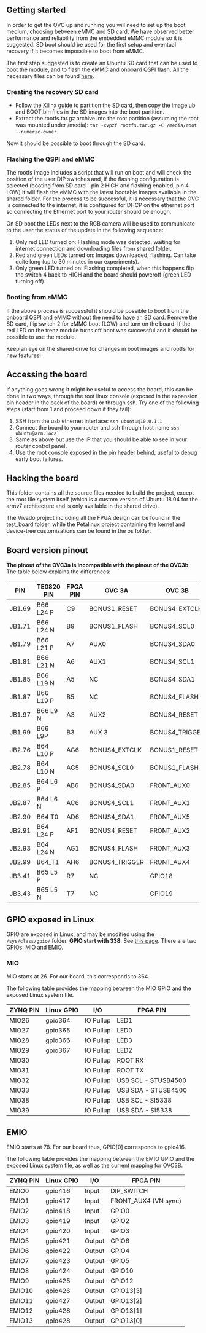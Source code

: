 ## Getting started
In order to get the OVC up and running you will need to set up the boot medium, choosing between eMMC and SD card. We have observed better performance and reliability from the embedded eMMC module so it is suggested. SD boot should be used for the first setup and eventual recovery if it becomes impossible to boot from eMMC.

The first step suggested is to create an Ubuntu SD card that can be used to boot the module, and to flash the eMMC and onboard QSPI flash.
All the necessary files can be found [here](https://drive.google.com/drive/u/0/folders/1-6HdKNJr4VVOgUUyit0nssR-HQKv6Tt5).

### Creating the recovery SD card
* Follow the [Xilinx guide](https://xilinx-wiki.atlassian.net/wiki/spaces/A/pages/18841655/Prepare+Boot+Medium) to partition the SD card, then copy the image.ub and BOOT.bin files in the SD images into the boot partition.
* Extract the rootfs.tar.gz archive into the root partition (assuming the root was mounted under /media):
`tar -xvpzf rootfs.tar.gz -C /media/root --numeric-owner`.

Now it should be possible to boot through the SD card.

### Flashing the QSPI and eMMC
The rootfs image includes a script that will run on boot and will check the position of the user DIP switches and, if the flashing configuration is selected (booting from SD card - pin 2 HIGH and flashing enabled, pin 4 LOW) it will flash the eMMC with the latest bootable images available in the shared folder.
For the process to be successful, it is necessary that the OVC is connected to the internet, it is configured for DHCP on the ethernet port so connecting the Ethernet port to your router should be enough.

On SD boot the LEDs next to the RGB camera will be used to communicate to the user the status of the update in the following sequence:
1. Only red LED turned on: Flashing mode was detected, waiting for internet connection and downloading files from shared folder.
2. Red and green LEDs turned on: Images downloaded, flashing. Can take quite long (up to 30 minutes in our experiments).
3. Only green LED turned on: Flashing completed, when this happens flip the switch 4 back to HIGH and the board should poweroff (green LED turning off).

### Booting from eMMC
If the above process is successful it should be possible to boot from the onboard QSPI and eMMC without the need to have an SD card. Remove the SD card, flip switch 2 for eMMC boot (LOW) and turn on the board.
If the red LED on the trenz module turns off boot was successful and it should be possible to use the module.

Keep an eye on the shared drive for changes in boot images and rootfs for new features!

## Accessing the board
If anything goes wrong it might be useful to access the board, this can be done in two ways, through the root linux console (exposed in the expansion pin header in the back of the board) or through ssh.
Try one of the following steps (start from 1 and proceed down if they fail):
1. SSH from the usb ethernet interface: `ssh ubuntu@10.0.1.1`
2. Connect the board to your router and ssh through host name `ssh ubuntu@arm.local`
3. Same as above but use the IP that you should be able to see in your router control panel.
4. Use the root console exposed in the pin header behind, useful to debug early boot failures.

## Hacking the board
This folder contains all the source files needed to build the project, except the root file system itself (which is a custom version of Ubuntu 18.04 for the armv7 architecture and is only available in the shared drive).

The Vivado project including all the FPGA design can be found in the test_board folder, while the Petalinux project containing the kernel and device-tree customizations can be found in the os folder.

## Board version pinout
**The pinout of the OVC3a is incompatible with the pinout of the OVC3b**. The
table below explains the differences:

|PIN   |TE0820 PIN|FPGA PIN|OVC 3A        |OVC 3B        |
|------|----------|--------|--------------|--------------|
|JB1.69|B66 L24 P |C9      |BONUS1_RESET  |BONUS4_EXTCLK |
|JB1.71|B66 L24 N |B9      |BONUS1_FLASH  |BONUS4_SCL0   |
|JB1.79|B66 L21 P |A7      |AUX0          |BONUS4_SDA0   |
|JB1.81|B66 L21 N |A6      |AUX1          |BONUS4_SCL1   |
|JB1.85|B66 L19 N |A5      |NC            |BONUS4_SDA1   |
|JB1.87|B66 L19 P |B5      |NC            |BONUS4_FLASH  |
|JB1.97|B66 L9 N  |A3      |AUX2          |BONUS4_RESET  |
|JB1.99|B66 L9P   |B3      |AUX 3         |BONUS4_TRIGGER|
|JB2.76|B64 L10 P |AG6     |BONUS4_EXTCLK |BONUS1_RESET  |
|JB2.78|B64 L10 N |AG5     |BONUS4_SCL0   |BONUS1_FLASH  |
|JB2.85|B64 L6 P  |AB6     |BONUS4_SDA0   |FRONT_AUX0    |
|JB2.87|B64 L6 N  |AC6     |BONUS4_SCL1   |FRONT_AUX1    |
|JB2.90|B64 T0    |AD6     |BONUS4_SDA1   |FRONT_AUX5    |
|JB2.91|B64 L24 P |AF1     |BONUS4_RESET  |FRONT_AUX2    |
|JB2.93|B64 L24 N |AG1     |BONUS4_FLASH  |FRONT_AUX3    |
|JB2.99|B64_T1    |AH6     |BONUS4_TRIGGER|FRONT_AUX4    |
|JB3.41|B65 L5 P  |R7      |NC            |GPIO18        |
|JB3.43|B65 L5 N  |T7      |NC            |GPIO19        |

## GPIO exposed in Linux
GPIO are exposed in Linux, and may be modified using the `/sys/class/gpio/`
folder. **GPIO start with 338**. See [this
page](https://xilinx-wiki.atlassian.net/wiki/spaces/A/pages/18842398/Linux+GPIO+Driver). 
There are two GPIOs: MIO and EMIO.

### MIO
MIO starts at 26. For our board, this corresponds to 364.

The following table provides the mapping between the MIO GPIO and the exposed
Linux system file.

|ZYNQ PIN|Linux GPIO|I/O       |FPGA PIN             |
|--------|----------|----------|---------------------|
|MIO26   |gpio364   |IO Pullup |LED1                 |
|MIO27   |gpio365   |IO Pullup |LED0                 |
|MIO28   |gpio366   |IO Pullup |LED3                 |
|MIO29   |gpio367   |IO Pullup |LED2                 |
|MIO30   |          |IO Pullup |ROOT RX              |
|MIO31   |          |IO Pullup |ROOT TX              |
|MIO32   |          |IO Pullup |USB SCL - STUSB4500  |
|MIO33   |          |IO Pullup |USB SDA - STUSB4500  |
|MIO38   |          |IO Pullup |USB SCL - SI5338     |
|MIO39   |          |IO Pullup |USB SDA - SI5338     |

## EMIO
EMIO starts at 78. For our board thus, GPIO[0] corresponds to gpio416.

The following table provides the mapping between the EMIO GPIO and the exposed
Linux system file, as well as the current mapping for OVC3B.

|ZYNQ PIN|Linux GPIO|I/O     |FPGA PIN             |
|--------|----------|--------|---------------------|
|EMIO0   |gpio416   |Input   |DIP_SWITCH           |
|EMIO1   |gpio417   |Input   |FRONT_AUX4 (VN sync) |
|EMIO2   |gpio418   |Input   |GPIO0                |
|EMIO3   |gpio419   |Input   |GPIO2                |
|EMIO4   |gpio420   |Input   |GPIO3                |
|EMIO5   |gpio421   |Output  |GPIO6                |
|EMIO6   |gpio422   |Output  |GPIO4                |
|EMIO7   |gpio423   |Output  |GPIO5                |
|EMIO8   |gpio424   |Output  |GPIO10               |
|EMIO9   |gpio425   |Output  |GPIO12               |
|EMIO10  |gpio426   |Output  |GPIO13[3]            |
|EMIO11  |gpio427   |Output  |GPIO13[2]            |
|EMIO12  |gpio428   |Output  |GPIO13[1]            |
|EMIO13  |gpio428   |Output  |GPIO13[0]            |

